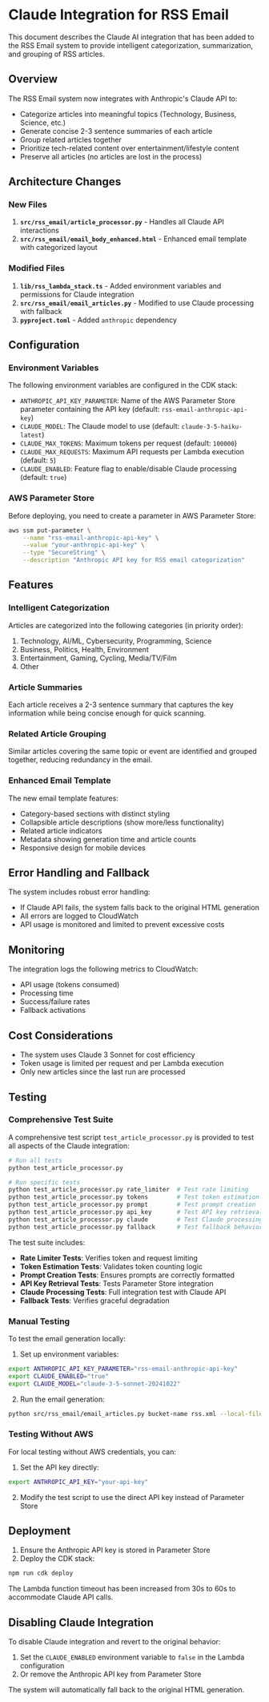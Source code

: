 # Claude Integration for RSS Email

This document describes the Claude AI integration that has been added to the RSS Email system to provide intelligent categorization, summarization, and grouping of RSS articles.

## Overview

The RSS Email system now integrates with Anthropic's Claude API to:
- Categorize articles into meaningful topics (Technology, Business, Science, etc.)
- Generate concise 2-3 sentence summaries of each article
- Group related articles together
- Prioritize tech-related content over entertainment/lifestyle content
- Preserve all articles (no articles are lost in the process)

## Architecture Changes

### New Files
1. **`src/rss_email/article_processor.py`** - Handles all Claude API interactions
2. **`src/rss_email/email_body_enhanced.html`** - Enhanced email template with categorized layout

### Modified Files
1. **`lib/rss_lambda_stack.ts`** - Added environment variables and permissions for Claude integration
2. **`src/rss_email/email_articles.py`** - Modified to use Claude processing with fallback
3. **`pyproject.toml`** - Added `anthropic` dependency

## Configuration

### Environment Variables

The following environment variables are configured in the CDK stack:

- `ANTHROPIC_API_KEY_PARAMETER`: Name of the AWS Parameter Store parameter containing the API key (default: `rss-email-anthropic-api-key`)
- `CLAUDE_MODEL`: The Claude model to use (default: `claude-3-5-haiku-latest`)
- `CLAUDE_MAX_TOKENS`: Maximum tokens per request (default: `100000`)
- `CLAUDE_MAX_REQUESTS`: Maximum API requests per Lambda execution (default: `5`)
- `CLAUDE_ENABLED`: Feature flag to enable/disable Claude processing (default: `true`)

### AWS Parameter Store

Before deploying, you need to create a parameter in AWS Parameter Store:

```bash
aws ssm put-parameter \
    --name "rss-email-anthropic-api-key" \
    --value "your-anthropic-api-key" \
    --type "SecureString" \
    --description "Anthropic API key for RSS email categorization"
```

## Features

### Intelligent Categorization

Articles are categorized into the following categories (in priority order):
1. Technology, AI/ML, Cybersecurity, Programming, Science
2. Business, Politics, Health, Environment
3. Entertainment, Gaming, Cycling, Media/TV/Film
4. Other

### Article Summaries

Each article receives a 2-3 sentence summary that captures the key information while being concise enough for quick scanning.

### Related Article Grouping

Similar articles covering the same topic or event are identified and grouped together, reducing redundancy in the email.

### Enhanced Email Template

The new email template features:
- Category-based sections with distinct styling
- Collapsible article descriptions (show more/less functionality)
- Related article indicators
- Metadata showing generation time and article counts
- Responsive design for mobile devices

## Error Handling and Fallback

The system includes robust error handling:
- If Claude API fails, the system falls back to the original HTML generation
- All errors are logged to CloudWatch
- API usage is monitored and limited to prevent excessive costs

## Monitoring

The integration logs the following metrics to CloudWatch:
- API usage (tokens consumed)
- Processing time
- Success/failure rates
- Fallback activations

## Cost Considerations

- The system uses Claude 3 Sonnet for cost efficiency
- Token usage is limited per request and per Lambda execution
- Only new articles since the last run are processed

## Testing

### Comprehensive Test Suite

A comprehensive test script `test_article_processor.py` is provided to test all aspects of the Claude integration:

```bash
# Run all tests
python test_article_processor.py

# Run specific tests
python test_article_processor.py rate_limiter  # Test rate limiting
python test_article_processor.py tokens        # Test token estimation
python test_article_processor.py prompt        # Test prompt creation
python test_article_processor.py api_key       # Test API key retrieval
python test_article_processor.py claude        # Test Claude processing
python test_article_processor.py fallback      # Test fallback behavior
```

The test suite includes:
- **Rate Limiter Tests**: Verifies token and request limiting
- **Token Estimation Tests**: Validates token counting logic
- **Prompt Creation Tests**: Ensures prompts are correctly formatted
- **API Key Retrieval Tests**: Tests Parameter Store integration
- **Claude Processing Tests**: Full integration test with Claude API
- **Fallback Tests**: Verifies graceful degradation

### Manual Testing

To test the email generation locally:

1. Set up environment variables:
```bash
export ANTHROPIC_API_KEY_PARAMETER="rss-email-anthropic-api-key"
export CLAUDE_ENABLED="true"
export CLAUDE_MODEL="claude-3-5-sonnet-20241022"
```

2. Run the email generation:
```bash
python src/rss_email/email_articles.py bucket-name rss.xml --local-file test-rss.xml
```

### Testing Without AWS

For local testing without AWS credentials, you can:

1. Set the API key directly:
```bash
export ANTHROPIC_API_KEY="your-api-key"
```

2. Modify the test script to use the direct API key instead of Parameter Store

## Deployment

1. Ensure the Anthropic API key is stored in Parameter Store
2. Deploy the CDK stack:
```bash
npm run cdk deploy
```

The Lambda function timeout has been increased from 30s to 60s to accommodate Claude API calls.

## Disabling Claude Integration

To disable Claude integration and revert to the original behavior:
1. Set the `CLAUDE_ENABLED` environment variable to `false` in the Lambda configuration
2. Or remove the Anthropic API key from Parameter Store

The system will automatically fall back to the original HTML generation.
